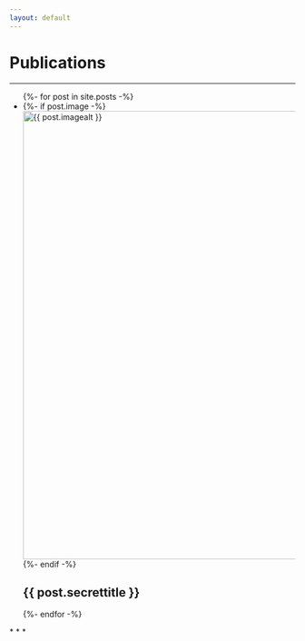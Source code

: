 ```yaml
---
layout: default
---
```

# Publications
* * *
<ul class="list-1">
  {%- for post in site.posts -%}
    <li>
      {%- if post.image -%}
        <a href="{{ post.url | relative_url }}">
          <img src="{{- post.image | relative_url -}}" 
               alt="{{ post.imagealt }}" 
               width="790"
          >
        </a>
      {%- endif -%}
        <h2>{{ post.secrettitle }}</h2>
    </li>
  {%- endfor -%}
</ul>
* * *